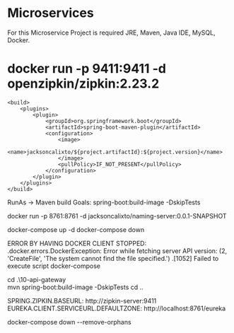 # Microservices
For this Microservice Project is required JRE, Maven, Java IDE, MySQL, Docker.
# docker run -p 9411:9411 -d openzipkin/zipkin:2.23.2 

	<build>
		<plugins>
			<plugin>
				<groupId>org.springframework.boot</groupId>
				<artifactId>spring-boot-maven-plugin</artifactId>
				<configuration>
					<image>
						<name>jacksoncalixto/${project.artifactId}:${project.version}</name>
					</image>
					<pullPolicy>IF_NOT_PRESENT</pullPolicy>
				</configuration>
			</plugin>
		</plugins>
	</build>

RunAs -> Maven build
Goals: spring-boot:build-image -DskipTests

docker run -p 8761:8761 -d jacksoncalixto/naming-server:0.0.1-SNAPSHOT

docker-compose up -d
docker-compose down

ERROR BY HAVING DOCKER CLIENT STOPPED:
.docker.errors.DockerException: Error while fetching server API version: (2, 'CreateFile', 'The system cannot find the file specified.')
.[1052] Failed to execute script docker-compose

cd .\10-api-gateway\
mvn spring-boot:build-image -DskipTests
cd ..

SPRING.ZIPKIN.BASEURL: http://zipkin-server:9411
EUREKA.CLIENT.SERVICEURL.DEFAULTZONE: http://localhost:8761/eureka

docker-compose down --remove-orphans